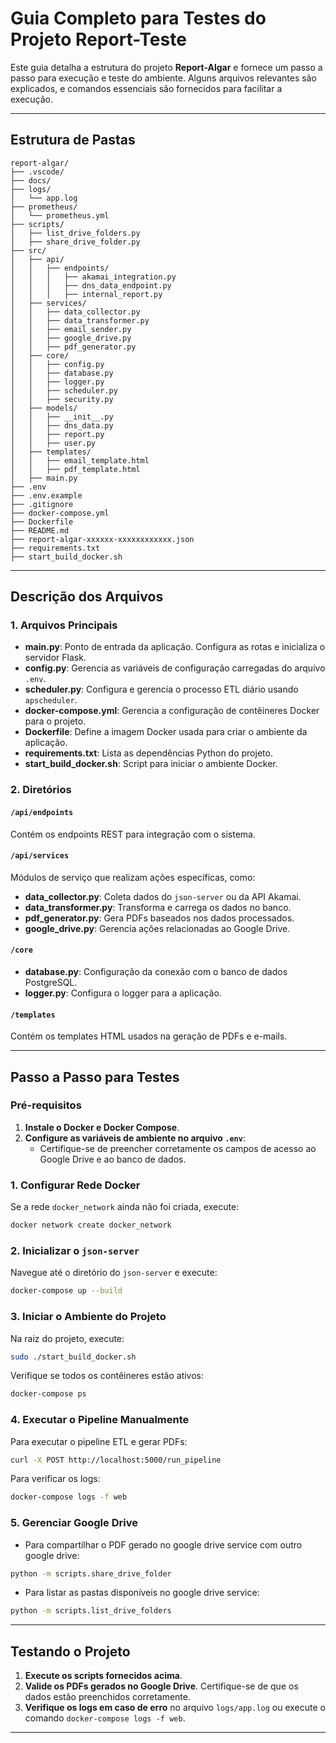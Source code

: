 # Guia Completo para Testes do Projeto Report-Teste

Este guia detalha a estrutura do projeto **Report-Algar** e fornece um passo a passo para execução e teste do ambiente. Alguns arquivos relevantes são explicados, e comandos essenciais são fornecidos para facilitar a execução.

---

## Estrutura de Pastas

```
report-algar/
├── .vscode/
├── docs/
├── logs/
│   └── app.log
├── prometheus/
│   └── prometheus.yml
├── scripts/
│   ├── list_drive_folders.py
│   ├── share_drive_folder.py
├── src/
│   ├── api/
│   │   ├── endpoints/
│   │   │   ├── akamai_integration.py
│   │   │   ├── dns_data_endpoint.py
│   │   │   ├── internal_report.py
│   ├── services/
│   │   ├── data_collector.py
│   │   ├── data_transformer.py
│   │   ├── email_sender.py
│   │   ├── google_drive.py
│   │   ├── pdf_generator.py
│   ├── core/
│   │   ├── config.py
│   │   ├── database.py
│   │   ├── logger.py
│   │   ├── scheduler.py
│   │   ├── security.py
│   ├── models/
│   │   ├── __init__.py
│   │   ├── dns_data.py
│   │   ├── report.py
│   │   ├── user.py
│   ├── templates/
│   │   ├── email_template.html
│   │   ├── pdf_template.html
│   ├── main.py
├── .env
├── .env.example
├── .gitignore
├── docker-compose.yml
├── Dockerfile
├── README.md
├── report-algar-xxxxxx-xxxxxxxxxxxx.json
├── requirements.txt
├── start_build_docker.sh
```

---

## Descrição dos Arquivos

### 1. Arquivos Principais

- **main.py**: Ponto de entrada da aplicação. Configura as rotas e inicializa o servidor Flask.
- **config.py**: Gerencia as variáveis de configuração carregadas do arquivo `.env`.
- **scheduler.py**: Configura e gerencia o processo ETL diário usando `apscheduler`.
- **docker-compose.yml**: Gerencia a configuração de contêineres Docker para o projeto.
- **Dockerfile**: Define a imagem Docker usada para criar o ambiente da aplicação.
- **requirements.txt**: Lista as dependências Python do projeto.
- **start_build_docker.sh**: Script para iniciar o ambiente Docker.

### 2. Diretórios

#### `/api/endpoints`
Contém os endpoints REST para integração com o sistema.

#### `/api/services`
Módulos de serviço que realizam ações específicas, como:
- **data_collector.py**: Coleta dados do `json-server` ou da API Akamai.
- **data_transformer.py**: Transforma e carrega os dados no banco.
- **pdf_generator.py**: Gera PDFs baseados nos dados processados.
- **google_drive.py**: Gerencia ações relacionadas ao Google Drive.

#### `/core`
- **database.py**: Configuração da conexão com o banco de dados PostgreSQL.
- **logger.py**: Configura o logger para a aplicação.

#### `/templates`
Contém os templates HTML usados na geração de PDFs e e-mails.

---

## Passo a Passo para Testes

### Pré-requisitos

1. **Instale o Docker e Docker Compose**.
2. **Configure as variáveis de ambiente no arquivo `.env`**:
   - Certifique-se de preencher corretamente os campos de acesso ao Google Drive e ao banco de dados.

### 1. Configurar Rede Docker
Se a rede `docker_network` ainda não foi criada, execute:
```bash
docker network create docker_network
```

### 2. Inicializar o `json-server`
Navegue até o diretório do `json-server` e execute:
```bash
docker-compose up --build
```

### 3. Iniciar o Ambiente do Projeto
Na raiz do projeto, execute:
```bash
sudo ./start_build_docker.sh
```

Verifique se todos os contêineres estão ativos:
```bash
docker-compose ps
```

### 4. Executar o Pipeline Manualmente
Para executar o pipeline ETL e gerar PDFs:
```bash
curl -X POST http://localhost:5000/run_pipeline
```

Para verificar os logs:
```bash
docker-compose logs -f web
```

### 5. Gerenciar Google Drive
- Para compartilhar o PDF gerado no google drive service com outro google drive:
```bash
python -m scripts.share_drive_folder
```
- Para listar as pastas disponíveis no google drive service:
```bash
python -m scripts.list_drive_folders
```

---

## Testando o Projeto

1. **Execute os scripts fornecidos acima**.
2. **Valide os PDFs gerados no Google Drive**. Certifique-se de que os dados estão preenchidos corretamente.
3. **Verifique os logs em caso de erro** no arquivo `logs/app.log` ou execute o comando `docker-compose logs -f web`.

---
